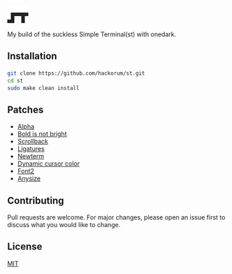 ![st logo](https://raw.githubusercontent.com/hackorum/st/master/st.png)

My build of the suckless Simple Terminal(st) with onedark.

## Installation

```bash
git clone https://github.com/hackorum/st.git
cd st
sudo make clean install
```

## Patches

- [Alpha](https://st.suckless.org/patches/alpha/)
- [Bold is not bright](https://st.suckless.org/patches/bold-is-not-bright/)
- [Scrollback](https://st.suckless.org/patches/scrollback/)
- [Ligatures](https://st.suckless.org/patches/ligatures/)
- [Newterm](https://st.suckless.org/patches/newterm/)
- [Dynamic cursor color](https://st.suckless.org/patches/dynamic-cursor-color/)
- [Font2](https://st.suckless.org/patches/font2/)
- [Anysize](https://st.suckless.org/patches/anysize/)

## Contributing

Pull requests are welcome. For major changes, please open an issue first to discuss what you would like to change.

## License

[MIT](https://choosealicense.com/licenses/mit/)
